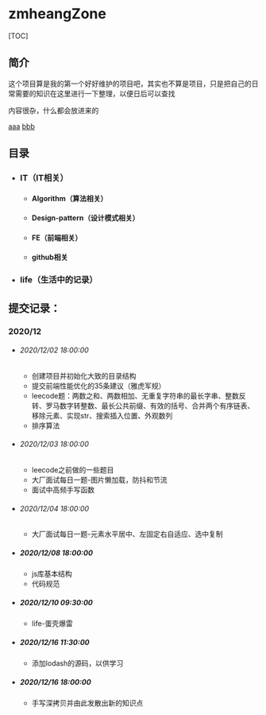 # zmheangZone

[TOC]

## 简介

这个项目算是我的第一个好好维护的项目吧，其实也不算是项目，只是把自己的日常需要的知识在这里进行一下整理，以便日后可以查找



内容很杂，什么都会放进来的

<a href='https://github.com/zmheang/zmheangZone/blob/main/IT/Algorithm/index.md'>aaa</a>
<a href='./blob/main/IT/Algorithm/index.md'>bbb</a>



## 目录

- ### IT（IT相关）

  - #### Algorithm（算法相关）

  - #### Design-pattern（设计模式相关）

  - #### FE（前端相关）

  - #### github相关

- ### life（生活中的记录）









## 提交记录：

### 2020/12

- ###### 2020/12/02	18:00:00	
  
  - 创建项目并初始化大致的目录结构   
  - 提交前端性能优化的35条建议（雅虎军规）  
  - leecode题：两数之和、两数相加、无重复字符串的最长字串、整数反转、罗马数字转整数、最长公共前缀、有效的括号、合并两个有序链表、移除元素、实现str、搜索插入位置、外观数列    
  - 排序算法
  
- ###### 2020/12/03    18:00:00
  
  - leecode之前做的一些题目
  - 大厂面试每日一题-图片懒加载，防抖和节流
  - 面试中高频手写函数

- ###### 2020/12/04   18:00:00

  - 大厂面试每日一题-元素水平居中、左固定右自适应、选中复制
  
- ##### 2020/12/08   18:00:00

  - js库基本结构
  - 代码规范
  
- ##### 2020/12/10   09:30:00
  - life-蛋壳爆雷
  
- ##### 2020/12/16   11:30:00
  - 添加lodash的源码，以供学习
  
- ##### 2020/12/16   18:00:00
  - 手写深拷贝并由此发散出新的知识点
